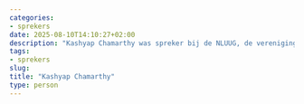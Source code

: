 ```yaml
---
categories:
- sprekers
date: 2025-08-10T14:10:27+02:00
description: "Kashyap Chamarthy was spreker bij de NLUUG, de vereniging voor open systemen en open standaarden. Lees meer over deze spreker."
tags:
- sprekers
slug:
title: "Kashyap Chamarthy"
type: person
---
```



